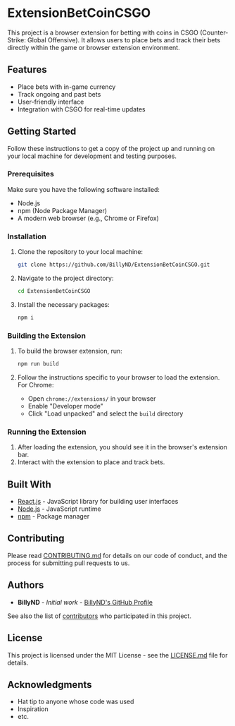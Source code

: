 # ExtensionBetCoinCSGO

This project is a browser extension for betting with coins in CSGO (Counter-Strike: Global Offensive). It allows users to place bets and track their bets directly within the game or browser extension environment.

## Features

- Place bets with in-game currency
- Track ongoing and past bets
- User-friendly interface
- Integration with CSGO for real-time updates

## Getting Started

Follow these instructions to get a copy of the project up and running on your local machine for development and testing purposes.

### Prerequisites

Make sure you have the following software installed:

- Node.js
- npm (Node Package Manager)
- A modern web browser (e.g., Chrome or Firefox)

### Installation

1. Clone the repository to your local machine:

    ```bash
    git clone https://github.com/BillyND/ExtensionBetCoinCSGO.git
    ```

2. Navigate to the project directory:

    ```bash
    cd ExtensionBetCoinCSGO
    ```

3. Install the necessary packages:

    ```bash
    npm i
    ```

### Building the Extension

1. To build the browser extension, run:

    ```bash
    npm run build
    ```

2. Follow the instructions specific to your browser to load the extension. For Chrome:

    - Open `chrome://extensions/` in your browser
    - Enable "Developer mode"
    - Click "Load unpacked" and select the `build` directory

### Running the Extension

1. After loading the extension, you should see it in the browser's extension bar.
2. Interact with the extension to place and track bets.

## Built With

- [React.js](https://reactjs.org/) - JavaScript library for building user interfaces
- [Node.js](https://nodejs.org/) - JavaScript runtime
- [npm](https://www.npmjs.com/) - Package manager

## Contributing

Please read [CONTRIBUTING.md](CONTRIBUTING.md) for details on our code of conduct, and the process for submitting pull requests to us.

## Authors

- **BillyND** - *Initial work* - [BillyND's GitHub Profile](https://github.com/BillyND)

See also the list of [contributors](https://github.com/BillyND/ExtensionBetCoinCSGO/contributors) who participated in this project.

## License

This project is licensed under the MIT License - see the [LICENSE.md](LICENSE.md) file for details.

## Acknowledgments

- Hat tip to anyone whose code was used
- Inspiration
- etc.
